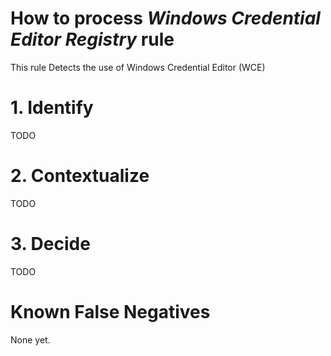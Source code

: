 # How to process *Windows Credential Editor Registry* rule
This rule Detects the use of Windows Credential Editor (WCE)

# 1. Identify
TODO

# 2. Contextualize
TODO

# 3. Decide
TODO

# Known False Negatives
None yet.
